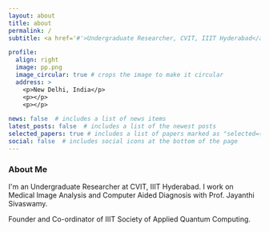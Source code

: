 ```yaml
---
layout: about
title: about
permalink: /
subtitle: <a href='#'>Undergraduate Researcher, CVIT, IIIT Hyderabad</a>. 

profile:
  align: right
  image: pp.png
  image_circular: true # crops the image to make it circular
  address: >
    <p>New Delhi, India</p>
    <p></p>
    <p></p>

news: false  # includes a list of news items
latest_posts: false  # includes a list of the newest posts
selected_papers: true # includes a list of papers marked as "selected={false}"
social: false  # includes social icons at the bottom of the page
---
```

### About Me
I'm an Undergraduate Researcher at CVIT, IIIT Hyderabad. I work on Medical Image Analysis and Computer Aided Diagnosis with Prof. Jayanthi Sivaswamy.
<br>

Founder and Co-ordinator of IIIT Society of Applied Quantum Computing.
  

